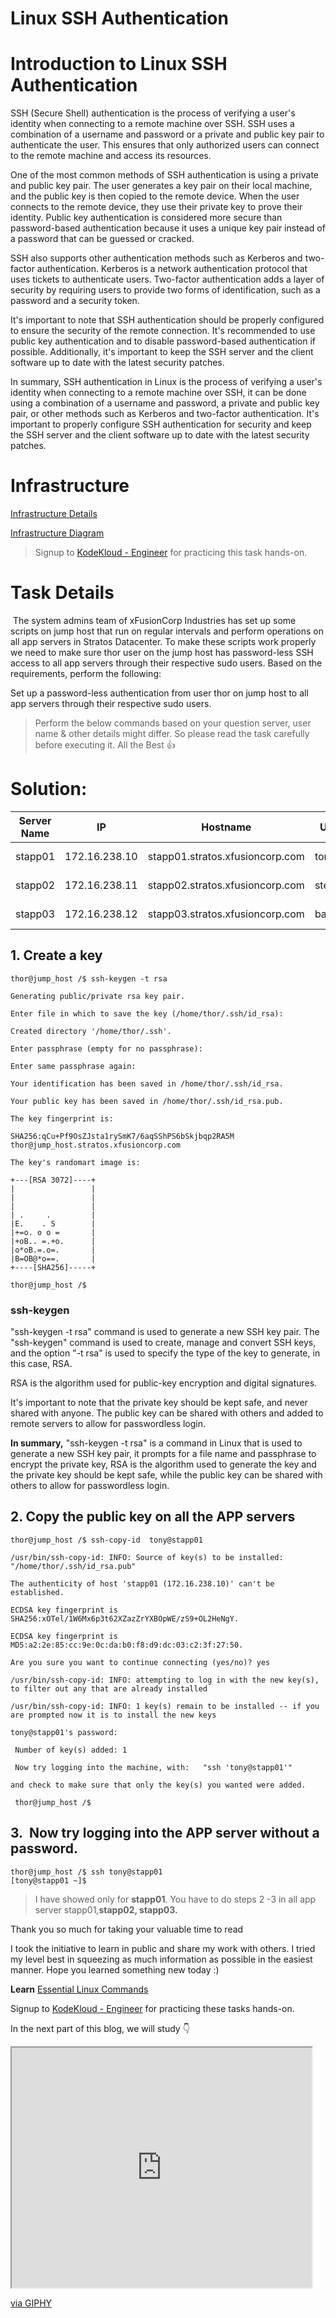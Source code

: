 # Linux SSH Authentication

# Introduction to Linux SSH Authentication

SSH (Secure Shell) authentication is the process of verifying a user's identity when connecting to a remote machine over SSH. SSH uses a combination of a username and password or a private and public key pair to authenticate the user. This ensures that only authorized users can connect to the remote machine and access its resources.

One of the most common methods of SSH authentication is using a private and public key pair. The user generates a key pair on their local machine, and the public key is then copied to the remote device. When the user connects to the remote device, they use their private key to prove their identity. Public key authentication is considered more secure than password-based authentication because it uses a unique key pair instead of a password that can be guessed or cracked.

SSH also supports other authentication methods such as Kerberos and two-factor authentication. Kerberos is a network authentication protocol that uses tickets to authenticate users. Two-factor authentication adds a layer of security by requiring users to provide two forms of identification, such as a password and a security token.

It's important to note that SSH authentication should be properly configured to ensure the security of the remote connection. It's recommended to use public key authentication and to disable password-based authentication if possible. Additionally, it's important to keep the SSH server and the client software up to date with the latest security patches.

In summary, SSH authentication in Linux is the process of verifying a user's identity when connecting to a remote machine over SSH, it can be done using a combination of a username and password, a private and public key pair, or other methods such as Kerberos and two-factor authentication. It's important to properly configure SSH authentication for security and keep the SSH server and the client software up to date with the latest security patches.

# Infrastructure

[Infrastructure Details](https://kodekloudhub.github.io/kodekloud-engineer/docs/projects/nautilus#infrastructure-details)

[Infrastructure Diagram](https://lucid.app/lucidchart/58e22de2-c446-4b49-ae0f-db79a3318e97/view?page=0_0#)

> Signup to [KodeKloud - Engineer](https://kodekloud-engineer.com/#!/login) for practicing this task hands-on.

# Task Details

 The system admins team of xFusionCorp Industries has set up some scripts on jump host that run on regular intervals and perform operations on all app servers in Stratos Datacenter. To make these scripts work properly we need to make sure thor user on the jump host has password-less SSH access to all app servers through their respective sudo users. Based on the requirements, perform the following:

Set up a password-less authentication from user thor on jump host to all app servers through their respective sudo users.

> Perform the below commands based on your question server, user name & other details might differ. So please read the task carefully before executing it. All the Best 👍

# **Solution:**

| **Server Name** | **IP** | **Hostname** | **User** | **Password** | **Purpose** |
| --- | --- | --- | --- | --- | --- |
| stapp01 | 172.16.238.10 | stapp01.stratos.xfusioncorp.com | tony | Ir0nM@n | Nautilus App 1 |
| stapp02 | 172.16.238.11 | stapp02.stratos.xfusioncorp.com | steve | Am3ric@ | Nautilus App 2 |
| stapp03 | 172.16.238.12 | stapp03.stratos.xfusioncorp.com | banner | BigGr33n | Nautilus App 3 |

## 1\. Create a key

```plaintext
thor@jump_host /$ ssh-keygen -t rsa

Generating public/private rsa key pair.

Enter file in which to save the key (/home/thor/.ssh/id_rsa):

Created directory '/home/thor/.ssh'.

Enter passphrase (empty for no passphrase):

Enter same passphrase again:

Your identification has been saved in /home/thor/.ssh/id_rsa.

Your public key has been saved in /home/thor/.ssh/id_rsa.pub.

The key fingerprint is:

SHA256:qCu+Pf9OsZJsta1rySmK7/6aqSShPS6bSkjbqp2RA5M thor@jump_host.stratos.xfusioncorp.com

The key's randomart image is:

+---[RSA 3072]----+
|                 |
|                 |
|                 |
| .     .         |
|E.    . S        |
|+=o. o o =       |
|+oB.. =.+o.      |
|o*oB.=.o=.       |
|B=OB@*o==.       |
+----[SHA256]-----+

thor@jump_host /$
```

### ssh-keygen

"ssh-keygen -t rsa" command is used to generate a new SSH key pair. The "ssh-keygen" command is used to create, manage and convert SSH keys, and the option "-t rsa" is used to specify the type of the key to generate, in this case, RSA.

RSA is the algorithm used for public-key encryption and digital signatures.

It's important to note that the private key should be kept safe, and never shared with anyone. The public key can be shared with others and added to remote servers to allow for passwordless login.

**In summary,** "ssh-keygen -t rsa" is a command in Linux that is used to generate a new SSH key pair, it prompts for a file name and passphrase to encrypt the private key, RSA is the algorithm used to generate the key and the private key should be kept safe, while the public key can be shared with others to allow for passwordless login.

## 2\. Copy the public key on all the APP servers

```plaintext
thor@jump_host /$ ssh-copy-id  tony@stapp01

/usr/bin/ssh-copy-id: INFO: Source of key(s) to be installed: "/home/thor/.ssh/id_rsa.pub"

The authenticity of host 'stapp01 (172.16.238.10)' can't be established.

ECDSA key fingerprint is SHA256:xOTel/1W6Mx6p3t62XZazZrYXBOpWE/zS9+OL2HeNgY.

ECDSA key fingerprint is MD5:a2:2e:85:cc:9e:0c:da:b0:f8:d9:dc:03:c2:3f:27:50.

Are you sure you want to continue connecting (yes/no)? yes

/usr/bin/ssh-copy-id: INFO: attempting to log in with the new key(s), to filter out any that are already installed

/usr/bin/ssh-copy-id: INFO: 1 key(s) remain to be installed -- if you are prompted now it is to install the new keys

tony@stapp01's password:

 Number of key(s) added: 1

 Now try logging into the machine, with:   "ssh 'tony@stapp01'"

and check to make sure that only the key(s) you wanted were added.

 thor@jump_host /$
```

## 3.  Now try logging into the APP server without a password.

```plaintext
thor@jump_host /$ ssh tony@stapp01
[tony@stapp01 ~]$
```

> I have showed only for **stapp01**. You have to do steps 2 -3 in all app server stapp01,**stapp02, stapp03.** 

Thank you so much for taking your valuable time to read

I took the initiative to learn in public and share my work with others. I tried my level best in squeezing as much information as possible in the easiest manner. Hope you learned something new today :)

**Learn** [Essential Linux Commands](https://ikunalsingh.hashnode.dev/introduction-to-essential-linux-commands)

Signup to [KodeKloud - Engineer](https://kodekloud-engineer.com/#!/login) for practicing these tasks hands-on.

In the next part of this blog, we will study 👇

<iframe src="https://giphy.com/embed/BoHCeLmEKytt7oFxyR" class="giphy-embed" width="480" height="384"></iframe>

[via GIPHY](https://giphy.com/gifs/tiktok-bye-positive-dj-khaled-BoHCeLmEKytt7oFxyR)